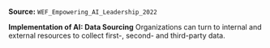**Source:** `WEF_Empowering_AI_Leadership_2022`

**Implementation of AI: Data Sourcing**
Organizations can turn to internal and external resources to collect first-, second- and third-party data.
